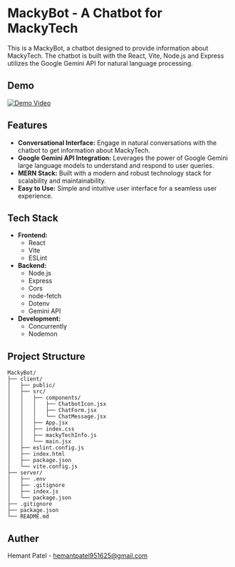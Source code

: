 # MackyBot - A Chatbot for MackyTech

This is a MackyBot, a chatbot designed to provide information about MackyTech. The chatbot is built with the React, Vite, Node.js and Express utilizes the Google Gemini API for natural language processing.

## Demo
[![Demo Video](https://github.com/user-attachments/assets/0f13cc20-3360-4744-aea9-f1c7e956f3bd)](https://github.com/user-attachments/assets/0f13cc20-3360-4744-aea9-f1c7e956f3bd)


## Features

*   **Conversational Interface:** Engage in natural conversations with the chatbot to get information about MackyTech.
*   **Google Gemini API Integration:** Leverages the power of Google Gemini large language models to understand and respond to user queries.
*   **MERN Stack:** Built with a modern and robust technology stack for scalability and maintainability.
*   **Easy to Use:** Simple and intuitive user interface for a seamless user experience.

## Tech Stack

*   **Frontend:**
    *   React
    *   Vite
    *   ESLint
*   **Backend:**
    *   Node.js
    *   Express
    *   Cors
    *   node-fetch
    *   Dotenv
    *   Gemini API
*   **Development:**
    *   Concurrently
    *   Nodemon

## Project Structure

```
MackyBot/
├── client/
│   ├── public/
│   ├── src/
│   │   ├── components/
│   │   │   ├── ChatbotIcon.jsx
│   │   │   ├── ChatForm.jsx
│   │   │   └── ChatMessage.jsx
│   │   ├── App.jsx
│   │   ├── index.css
│   │   ├── mackyTechInfo.js
│   │   └── main.jsx
│   ├── eslint.config.js
│   ├── index.html
│   ├── package.json
│   └── vite.config.js
├── server/
│   ├── .env
│   ├── .gitignore
│   ├── index.js
│   └── package.json
├── .gitignore
├── package.json
└── README.md
```

## Auther

Hemant Patel - hemantpatel951625@gmail.com


